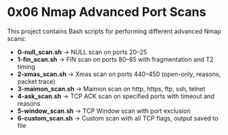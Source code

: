 # 0x06 Nmap Advanced Port Scans

This project contains Bash scripts for performing different advanced Nmap scans:
- **0-null_scan.sh** → NULL scan on ports 20–25
- **1-fin_scan.sh** → FIN scan on ports 80–85 with fragmentation and T2 timing
- **2-xmas_scan.sh** → Xmas scan on ports 440–450 (open-only, reasons, packet trace)
- **3-maimon_scan.sh** → Maimon scan on http, https, ftp, ssh, telnet
- **4-ask_scan.sh** → TCP ACK scan on specified ports with timeout and reasons
- **5-window_scan.sh** → TCP Window scan with port exclusion
- **6-custom_scan.sh** → Custom scan with all TCP flags, output saved to file
